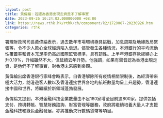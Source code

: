 ```yaml
---
layout: post
title: 黃偉綸：若認為香港出現走資是不了解事實
date: 2023-09-26 10:24:02.000000000 +08:00
link: https://news.rthk.hk/rthk/ch/component/k2/1720087-20230926.htm
categories: rthk
---
```


署理財政司司長黃偉綸表示，過去數年市場環境極具挑戰，加息周期及地緣政局緊張等，令不少人擔心全球經濟陷入衰退。儘管發生各種情況，本港銀行的平均流動性覆蓋率和資本充足率仍高於國際監管標準，具有韌性。上半年港銀存款總額亦上升0.19%，升幅雖然不大，但延續去年升勢。他強調，如果有聲音認為香港出現走資，是他們不了解事實，對香港未來感到樂觀。

黃偉綸出席香港銀行家峰會時表示，自香港解除所有疫情相關限制後，為經濟帶來極大活力，訪港遊客人數以及香港連接世界各地的航班數量均呈上升趨勢，香港連接中國和世界，將繼續於新領域蓬勃發展。

黃偉綸又提到，本港金融科技企業數量由不足180家增至目前逾800家，提供包括支付、跨境轉帳、智慧財務諮詢、財富管理等服務，政府將繼續培養大量人才支援金融科技和綠色金融發展，亦將推動央行數碼貨幣等項目。
